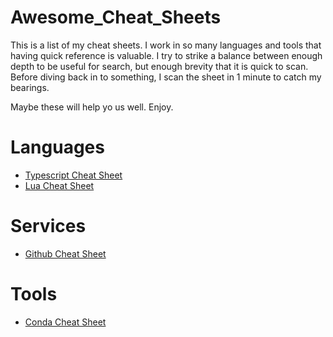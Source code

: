 # Awesome_Cheat_Sheets
This is a list of my cheat sheets. I work in so many languages and tools that having quick reference is valuable. I try to strike a balance between enough depth to be useful for search, but enough brevity that it is quick to scan. Before diving back in to something, I scan the sheet in 1 minute to catch my bearings.

Maybe these will help yo us well. Enjoy.

# Languages
* [Typescript Cheat Sheet](https://gist.github.com/JettIsOnTheNet/ac2dc182e716df5bb75bccdb9a972e2f)
* [Lua Cheat Sheet](https://gist.github.com/JettIsOnTheNet/b7472ee8b1f5b324c498302b0f61957d)

# Services
* [Github Cheat Sheet](https://gist.github.com/JettIsOnTheNet/c39b718af1c916462f13256d8e9e1484)

# Tools
* [Conda Cheat Sheet](https://gist.github.com/JettIsOnTheNet/992e1713001f5d2a433832a02d167684)
